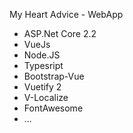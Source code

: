 My Heart Advice - WebApp

- ASP.Net Core 2.2
- VueJs
- Node.JS
- Typesript 
- Bootstrap-Vue
- Vuetify 2
- V-Localize
- FontAwesome
- ...